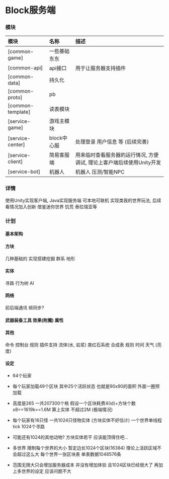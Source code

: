 # Block服务端

### 模块

| 模块                | 名称       | 描述                                      |  
|:------------------|:---------|:----------------------------------------|
| [common-game]     | 一些基础东东   |                                         |
| [common-api]      | api接口    | 用于让服务器支持插件                              |
| [common-data]     | 持久化      |                                         |
| [common-proto]    | pb       |                                         |
| [common-template] | 读表模块     |                                         |
| [service-game]    | 游戏主模块    |                                         |
| [service-center]  | block中心服 | 处理登录 用户信息 等 (后续完善)                      |
| [service-client]  | 简易客服端    | 用来临时查看服务器的运行情况, 方便调试, 理论上客户端后续使用Unity开发 |
| [service-bot]     | 机器人      | 机器人 压测/智能NPC                            |

### 详情

使用Unity实现客户端, Java实现服务端 可本地可联机 实现类我的世界玩法, 后续看情况加入创新 借鉴迷你世界 饥荒 泰拉瑞亚等

### 计划

#### 基本架构

#### 方块

几种基础的 实现搭建挖掘 群系 地形

#### 实体

寻路 行为树 AI

#### 网络

前后端通讯 帧同步?

#### 武器装备工具 效果(附魔) 属性

#### 其他

命令 控制台 规则 插件支持 流体(水, 岩浆) 类红石系统 合成表 规则
时间 天气 (亮度)

#### 设定

- 64个玩家

- 每个玩家加载49个区块 其中25个活跃状态 也就是90x90的面积 外面一圈预加载
- 高度是265 一共207300个格 假设一个区块耗费4(id)+方块个数x8==1619k==1.6M 算上实体 不超过2M (极端情况)

- 每个玩家有16只怪 一共1024只怪物实体 (方块实体不好估计) 一个世界单线程 tick 1024个寻路
- 可能还有1024的其他动物? 方块实体若干 应该能顶得住吧...
- 多世界 限制每个世界的大小 暂定边长1024个区块(16384) 理论上活跃区域不会超过这么大 每个世界一张区块表 单表数据1048576条
- 范围无限大只会增加服务器成本 并没有增加体验 且1024区块已经很大了 再加上多世界的设定 应该问题不大